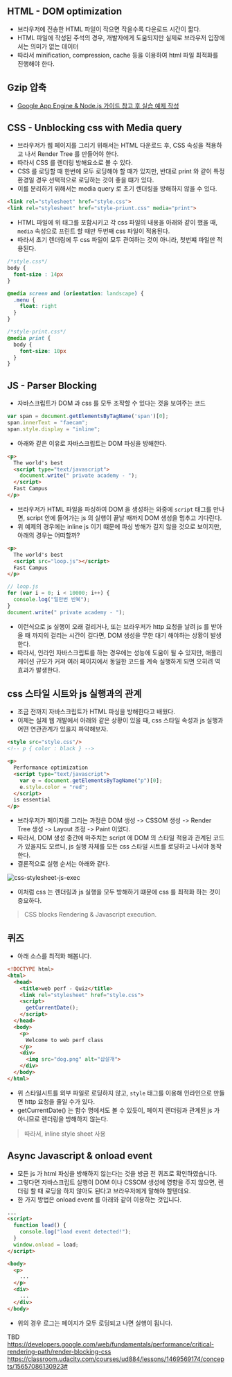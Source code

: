 ## HTML - DOM optimization
- 브라우저에 전송한 HTML 파일이 작으면 작을수록 다운로드 시간이 짧다.
- HTML 파일에 작성된 주석의 경우, 개발자에게 도움되지만 실제로 브라우저 입장에서는 의미가 없는 데이터
- 따라서 minification, compression, cache 등을 이용하여 html 파일 최적화를 진행해야 한다.

## Gzip 압축
- [Google App Engine & Node.js 가이드 참고 후 실습 예제 작성](https://github.com/h5bp/server-configs)

## CSS - Unblocking css with Media query
- 브라우저가 웹 페이지를 그리기 위해서는 HTML 다운로드 후, CSS 속성을 적용하고 나서 Render Tree 를 만들어야 한다.
- 따라서 CSS 를 렌더링 방해요소로 볼 수 있다.
- CSS 를 로딩할 때 한번에 모두 로딩해야 할 때가 있지만, 반대로 print 와 같이 특정 환경일 경우 선택적으로 로딩하는 것이 좋을 떄가 있다.
- 이를 분리하기 위해서는 media query 로 초기 렌더링을 방해하지 않을 수 있다.

```html
<link rel="stylesheet" href="style.css">
<link rel="stylesheet" href="style-priunt.css" media="print">
```

- HTML 파일에 위 태그를 포함시키고 각 css 파일의 내용을 아래와 같이 했을 때, `media` 속성으로 프린트 할 때만 두번째 css 파일이 적용된다.
- 따라서 초기 렌더링에 두 css 파일이 모두 관여하는 것이 아니라, 첫번쨰 파일만 적용된다.

```css
/*style.css*/
body {
  font-size : 14px
}

@media screen and (orientation: landscape) {
  .menu {
    float: right
  }
}

/*style-print.css*/
@media print {
  body {
    font-size: 10px
  }
}
```

## JS - Parser Blocking
- 자바스크립트가 DOM 과 css 를 모두 조작할 수 있다는 것을 보여주는 코드

```javascript
var span = document.getElementsByTagName('span')[0];
span.innerText = "faecam";
span.style.display = "inline";
```

- 아래와 같은 이유로 자바스크립트는 DOM 파싱을 방해한다.

```html
<p>
  The world's best
  <script type="text/javascript">
    document.write(" private academy - ");
  </script>
  Fast Campus
</p>
```

- 브라우저가 HTML 파일을 파싱하여 DOM 을 생성하는 와중에 `script` 태그를 만나면, script 안에 들어가는 js 의 실행이 끝날 때까지 DOM 생성을 멈추고 기다린다.
- 위 예제의 경우에는 inline js 이기 떄문에 파싱 방해가 길지 않을 것으로 보이지만, 아래의 경우는 어떠할까?

```html
<p>
  The world's best
  <script src="loop.js"></script>
  Fast Campus
</p>
```

```js
// loop.js
for (var i = 0; i < 10000; i++) {
  console.log("일만번 반복");
}
document.write(" private academy - ");
```

- 이런식으로 js 실행이 오래 걸리거나, 또는 브라우저가 http 요청을 날려 js 를 받아올 때 까지의 걸리는 시간이 길다면, DOM 생성을 무한 대기 해야하는 상황이 발생한다.
- 따라서, 인라인 자바스크립트를 하는 경우에는 성능에 도움이 될 수 있지만, 애플리케이션 규모가 커져 여러 페이지에서 동일한 코드를 계속 실행하게 되면 오히려 역효과가 발생한다.

## css 스타일 시트와 js 실행과의 관계
- 조금 전까지 자바스크립트가 HTML 파싱을 방해한다고 배웠다.
- 이제는 실제 웹 개발에서 아래와 같은 상황이 있을 때, css 스타일 속성과 js 실행과 어떤 연관관계가 있을지 파악해보자.

```html
<style src="style.css"/>
<!-- p { color : black } -->

<p>
  Performance optimization
  <script type="text/javascript">
    var e = document.getElementsByTagName("p")[0];
    e.style.color = "red";
  </script>
  is essential
</p>
```

- 브라우저가 페이지를 그리는 과정은 DOM 생성 -> CSSOM 생성 -> Render Tree 생성 -> Layout 조정 -> Paint 이었다.
- 따라서, DOM 생성 중간에 마주치는 script 에 DOM 의 스타일 적용과 관계된 코드가 있을지도 모르니, js 실행 자체를 모든 css 스타일 시트를 로딩하고 나서야 동작한다.
- 결론적으로 실행 순서는 아래와 같다.

![css-stylesheet-js-exec](C:\github\TIL\education\fast_campus\css-stylesheet-n-js-exec.PNG)

- 이처럼 css 는 렌더링과 js 실행을 모두 방해하기 떄문에 css 를 최적화 하는 것이 중요하다.

> CSS blocks Rendering & Javascript execution.

## 퀴즈
- 아래 소스를 최적화 해봅니다.

```html
<!DOCTYPE html>
<html>
  <head>
    <title>web perf - Quiz</title>
    <link rel="stylesheet" href="style.css">
    <script>
      getCurrentDate();
    </script>
  </head>
  <body>
    <p>
      Welcome to web perf class
    </p>
    <div>
      <img src="dog.png" alt="삽살개">
    </div>
  </body>
</html>
```

- 위 스타일시트를 외부 파일로 로딩하지 않고, `style` 태그를 이용해 인라인으로 만들면 http 요청을 줄일 수가 있다.
- getCurrentDate() 는 함수 명에서도 볼 수 있듯이, 페이지 렌더링과 관계된 js 가 아니므로 렌더링을 방해하지 않는다.

> 따라서, inline style sheet 사용

## Async Javascript & onload event
- 모든 js 가 html 파싱을 방해하지 않는다는 것을 방금 전 퀴즈로 확인하였습니다.
- 그렇다면 자바스크립트 실행이 DOM 이나 CSSOM 생성에 영향을 주지 않으면, 렌더링 할 때 로딩을 하지 않아도 된다고 브라우저에게 말해야 할텐데요.
- 한 가지 방법은 onload event 를 아래와 같이 이용하는 것입니다.

```html
...
<script>
  function load() {
    console.log("load event detected!");
  }
  window.onload = load;
</script>

<body>
  <p>
    ...
  </p>
  <div>
    ...
  </div>
</body>
```

- 위의 경우 로그는 페이지가 모두 로딩되고 나면 실행이 됩니다.

TBD
https://developers.google.com/web/fundamentals/performance/critical-rendering-path/render-blocking-css
https://classroom.udacity.com/courses/ud884/lessons/1469569174/concepts/15657086130923#
